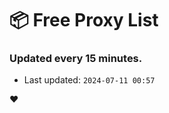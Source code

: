 # :package: Free Proxy List
### Updated every 15 minutes.

- Last updated: `2024-07-11 00:57`

:heart:
